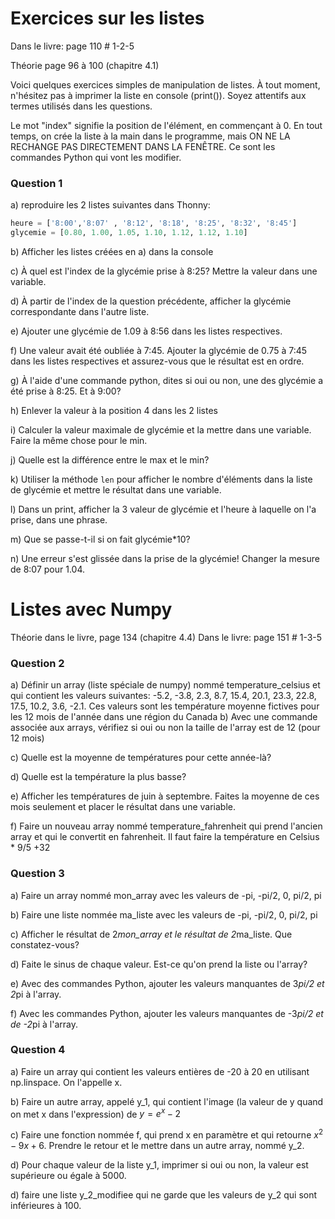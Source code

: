 # Exercices sur les listes

Dans le livre: page 110 # 1-2-5

Théorie page 96 à 100 (chapitre 4.1)


Voici quelques exercices simples de manipulation de listes. À tout moment, n'hésitez pas à imprimer la liste en console (print()). Soyez attentifs aux termes utilisés dans les questions.

Le mot "index" signifie la position de l'élément, en commençant à 0. En tout temps, on crée la liste à la main dans le programme, mais ON NE LA RECHANGE PAS DIRECTEMENT DANS LA FENÊTRE. Ce sont les commandes Python qui vont les modifier.


### Question 1
a) reproduire les 2 listes suivantes dans Thonny:

```py
heure = ['8:00','8:07' , '8:12', '8:18', '8:25', '8:32', '8:45']
glycemie = [0.80, 1.00, 1.05, 1.10, 1.12, 1.12, 1.10]
```

b) Afficher les listes créées en a) dans la console

c) À quel est l'index de la glycémie prise à 8:25? Mettre la valeur dans une variable.

d) À partir de l'index de la question précédente, afficher la glycémie correspondante dans l'autre liste.

e) Ajouter une glycémie de 1.09 à 8:56 dans les listes respectives.

f) Une valeur avait été oubliée à 7:45. Ajouter la glycémie de 0.75 à 7:45 dans les listes respectives et assurez-vous que le résultat est en ordre.

g) À l'aide d'une commande python, dites si oui ou non, une des glycémie a été prise à 8:25. Et à 9:00?

h) Enlever la valeur à la position 4 dans les 2 listes 

i) Calculer la valeur maximale de glycémie et la mettre dans une variable. Faire la même chose pour le min.

j) Quelle est la différence entre le max et le min?

k) Utiliser la méthode `len` pour afficher le nombre d'éléments dans la liste de glycémie et mettre le résultat dans une variable.

l) Dans un print, afficher la 3 valeur de glycémie et l'heure à laquelle on l'a prise, dans une phrase.

m) Que se passe-t-il si on fait glycémie*10?

n) Une erreur s'est glissée dans la prise de la glycémie! Changer la mesure de 8:07 pour 1.04.



# Listes avec Numpy

Théorie dans le livre, page 134 (chapitre 4.4)
Dans le livre: page 151 # 1-3-5

### Question 2

a) Définir un array (liste spéciale de numpy) nommé temperature_celsius et qui contient les valeurs suivantes: -5.2,  -3.8,  2.3,  8.7,  15.4,  20.1,  23.3,  22.8,  17.5,  10.2,  3.6, -2.1. Ces valeurs sont les température moyenne fictives pour les 12 mois de l'année dans une région du Canada
b) Avec une commande associée aux arrays, vérifiez si oui ou non la taille de l'array est de 12 (pour 12 mois)

c) Quelle est la moyenne de températures pour cette année-là?

d) Quelle est la température la plus basse?

e) Afficher les températures de juin à septembre. Faites la moyenne de ces mois seulement et placer le résultat dans une variable.

f) Faire un nouveau array nommé temperature_fahrenheit qui prend l'ancien array et qui le convertit en fahrenheit. Il faut faire la température en Celsius * 9/5 +32 




### Question 3
a) Faire un array nommé mon_array avec les valeurs de -pi, -pi/2, 0, pi/2, pi

b) Faire une liste nommée ma_liste avec les valeurs de -pi, -pi/2, 0, pi/2, pi

c) Afficher le résultat de 2*mon_array et le résultat de 2*ma_liste. Que constatez-vous?

d) Faite le sinus de chaque valeur. Est-ce qu'on prend la liste ou l'array?

e) Avec des commandes Python, ajouter les valeurs manquantes de 3*pi/2 et 2*pi à l'array.

f) Avec les commandes Python, ajouter les valeurs manquantes de -3*pi/2 et de -2*pi à l'array.




### Question 4

a) Faire un array qui contient les valeurs entières de -20 à 20 en utilisant np.linspace. On l'appelle x.

b) Faire un autre array, appelé y_1, qui contient l'image (la valeur de y quand on met x dans l'expression) de $y = e^x -2$

c) Faire une fonction nommée f, qui prend x en paramètre et qui retourne $x^2-9x+6$. Prendre le retour et le mettre dans un autre array, nommé y_2.

d) Pour chaque valeur de la liste y_1, imprimer si oui ou non, la valeur est supérieure ou égale à 5000.

d) faire une liste y_2_modifiee qui ne garde que les valeurs de y_2 qui sont inférieures à 100.





